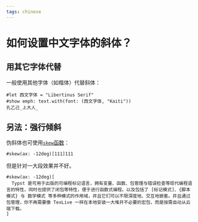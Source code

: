 ```yaml
---
tags: chinese
---
```


# 如何设置中文字体的斜体？

## 用其它字体代替

一般使用其他字体（如楷体）代替斜体：

```typst
#let 西文字体 = "Libertinus Serif"
#show emph: text.with(font: (西文字体, "Kaiti"))
孔乙己_上大人_
```

## 另法：强行倾斜

伪斜体也可使用[`skew`函数](https://typst.app/docs/reference/layout/skew/)：
```typst
#skew(ax: -12deg)[111]111
```
但是针对一大段效果并不好。
```typst
#skew(ax: -12deg)[
  Typst 是可用于出版的可编程标记语言，拥有变量、函数、包管理与错误检查等现代编程语言的特性，同时也提供了闭包等特性，便于进行函数式编程。以及包括了 [标记模式]、{脚本模式} 与 数学模式 等多种模式的作用域，并且它们可以不限深度地、交互地嵌套。并且通过 包管理，你不再需要像 TexLive 一样在本地安装一大堆并不必要的宏包，而是按需自动从云端下载。
]
```
